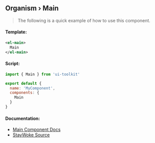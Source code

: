 Organism › Main
---

> The following is a quick example of how to use this component.


#### Template:

```xml
<el-main>
  Main
</el-main>
```


#### Script:
```js
import { Main } from 'ui-toolkit'

export default {
  name: 'MyComponent',
  components: {
    Main
  }
}
```


#### Documentation:

* [Main Component Docs](https://element.eleme.io/#/en-US/component/container)
* [StayWoke Source](https://github.com/staywoke/ui-toolkit/tree/master/src/components/organisms/main)
